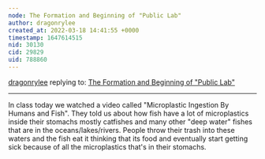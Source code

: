 ```yaml
---
node: The Formation and Beginning of "Public Lab" 
author: dragonrylee
created_at: 2022-03-18 14:41:55 +0000
timestamp: 1647614515
nid: 30130
cid: 29829
uid: 788860
---
```




[dragonrylee](../profile/dragonrylee) replying to: [The Formation and Beginning of "Public Lab" ](../notes/TheChessGym/03-15-2022/the-formation-and-beginning-of-public-lab)

----
In class today we watched a video called "Microplastic Ingestion By Humans and Fish". They told us about how fish have a lot of microplastics inside their stomachs mostly catfishes and many other "deep water" fishes that are in the oceans/lakes/rivers. People throw their trash into these waters and the fish eat it thinking that its food and eventually start getting sick because of all the microplastics that's in their stomachs.